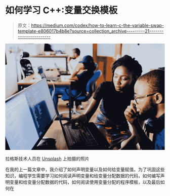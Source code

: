# 如何学习 C++:变量交换模板

> 原文：<https://medium.com/codex/how-to-learn-c-the-variable-swap-template-e806017b4b8e?source=collection_archive---------21----------------------->

![](img/ed3af6b59f37164265cad320398a5563.png)

拉格斯技术人员在 [Unsplash](https://unsplash.com?utm_source=medium&utm_medium=referral) 上拍摄的照片

在我的上一篇文章中，我介绍了如何声明变量以及如何给变量赋值。为了巩固这些知识，编程学生需要学习如何阅读声明变量和给变量分配数据的代码，如何编写声明变量和给变量分配数据的代码，如何阅读使用变量分配的程序模板，以及最后如何在